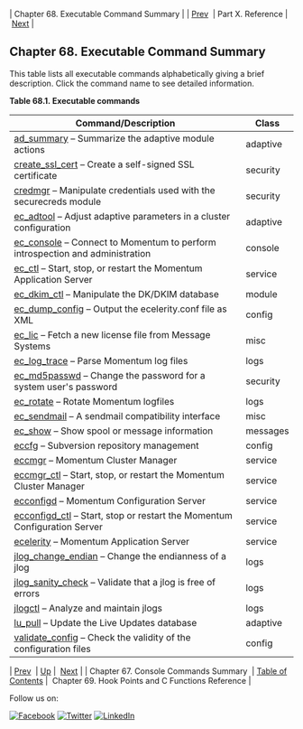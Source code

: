 | Chapter 68. Executable Command Summary |
| [Prev](console_commands.php)  | Part X. Reference |  [Next](hooks.php) |

## Chapter 68. Executable Command Summary

This table lists all executable commands alphabetically giving a brief description. Click the command name to see detailed information.

<a name="exe.commands-all"></a>

**Table 68.1. Executable commands**

| Command/Description | Class |
| --- | --- |
| [ad_summary](executable.ad_summary.php "ad_summary") – Summarize the adaptive module actions | adaptive |
| [create_ssl_cert](executable.create_ssl_cert.php "create_ssl_cert") – Create a self-signed SSL certificate | security |
| [credmgr](executable.credmgr.php "credmgr") – Manipulate credentials used with the securecreds module | security |
| [ec_adtool](executable.ec_adtool.php "ec_adtool") – Adjust adaptive parameters in a cluster configuration | adaptive |
| [ec_console](executable.ec_console.php "ec_console") – Connect to Momentum to perform introspection and administration | console |
| [ec_ctl](executable.ec_ctl.php "ec_ctl") – Start, stop, or restart the Momentum Application Server | service |
| [ec_dkim_ctl](executable.ec_dkim_ctl.php "ec_dkim_ctl") – Manipulate the DK/DKIM database | module |
| [ec_dump_config](executable.ec_dump_config.php "ec_dump_config") – Output the ecelerity.conf file as XML | config |
| [ec_lic](executable.ec_lic.php "ec_lic") – Fetch a new license file from Message Systems | misc |
| [ec_log_trace](executable.ec_log_trace.php "ec_log_trace") – Parse Momentum log files | logs |
| [ec_md5passwd](executable.ec_md5passwd.php "ec_md5passwd") – Change the password for a system user's password | security |
| [ec_rotate](executable.ec_rotate.php "ec_rotate") – Rotate Momentum logfiles | logs |
| [ec_sendmail](executable.ec_sendmail.php "ec_sendmail") – A sendmail compatibility interface | misc |
| [ec_show](executable.ec_show.php "ec_show") – Show spool or message information | messages |
| [eccfg](executable.eccfg.php "eccfg") – Subversion repository management | config |
| [eccmgr](executable.eccmgr.php "eccmgr") – Momentum Cluster Manager | service |
| [eccmgr_ctl](executable.eccmgr_ctl.php "eccmgr_ctl") – Start, stop, or restart the Momentum Cluster Manager | service |
| [ecconfigd](executable.ecconfigd.php "ecconfigd") – Momentum Configuration Server | service |
| [ecconfigd_ctl](executable.ecconfigd_ctl.php "ecconfigd_ctl") – Start, stop or restart the Momentum Configuration Server | service |
| [ecelerity](executable.ecelerity.php "ecelerity") – Momentum Application Server | service |
| [jlog_change_endian](executable.jlog_change_endian.php "jlog_change_endian") – Change the endianness of a jlog | logs |
| [jlog_sanity_check](executable.jlog_sanity_check.php "jlog_sanity_check") – Validate that a jlog is free of errors | logs |
| [jlogctl](executable.jlogctl.php "jlogctl") – Analyze and maintain jlogs | logs |
| [lu_pull](executable.lu_pull.php "lu_pull") – Update the Live Updates database | adaptive |
| [validate_config](executable.validate_config.php "validate_config") – Check the validity of the configuration files | config |

| [Prev](console_commands.php)  | [Up](p.reference.php) |  [Next](hooks.php) |
| Chapter 67. Console Commands Summary  | [Table of Contents](index.php) |  Chapter 69. Hook Points and C Functions Reference |

Follow us on:

[![Facebook](https://support.messagesystems.com/images/icon-facebook.png)](http://www.facebook.com/messagesystems) [![Twitter](https://support.messagesystems.com/images/icon-twitter.png)](http://twitter.com/#!/MessageSystems) [![LinkedIn](https://support.messagesystems.com/images/icon-linkedin.png)](http://www.linkedin.com/company/message-systems)